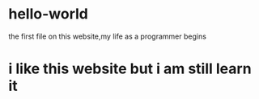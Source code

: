 # hello-world
the first file on this website,my life as a programmer begins
# i like this website but i am still learn it
